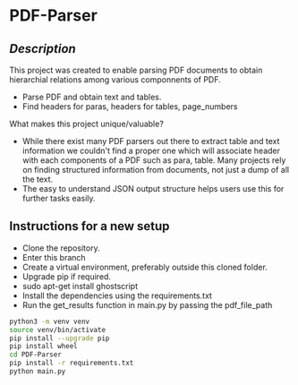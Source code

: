 # PDF-Parser
## _Description_

This project was created to enable parsing PDF documents to obtain hierarchial relations among various componnents of PDF.

- Parse PDF and obtain text and tables.
- Find headers for paras, headers for tables, page_numbers

What makes this project unique/valuable?

- While there exist many PDF parsers out there to extract table and text information we couldn't find a proper one which will associate header with each components of a PDF such as para, table. Many projects rely on finding structured information from documents, not just a dump of all the text.
- The easy to understand JSON output structure helps users use this for further tasks easily.

## Instructions for a new setup

- Clone the repository.
- Enter this branch
- Create a virtual environment, preferably outside this cloned folder.
- Upgrade pip if required.
- sudo apt-get install ghostscript
- Install the dependencies using the requirements.txt
- Run the get_results function in main.py by passing the pdf_file_path

```sh
python3 -m venv venv
source venv/bin/activate
pip install --upgrade pip
pip install wheel
cd PDF-Parser
pip install -r requirements.txt
python main.py
```


